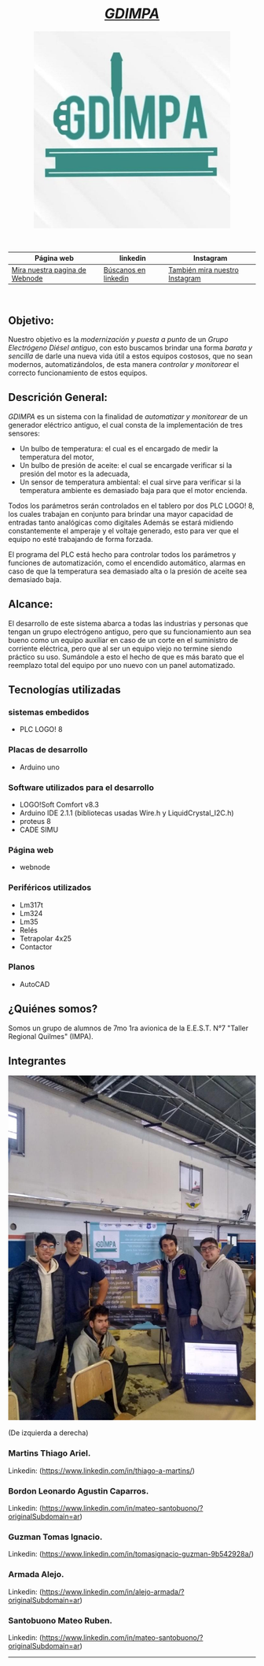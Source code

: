 <div align="center">

# [*GDIMPA*](https://smart-toolbox.vercel.app/)

<img src="Imagenes/Logo del proyecto/Logo del proyecto GDIMPA.jpg" height="400" width="400" />

&nbsp;

| Página web | linkedin | Instagram |
|------------|-------|-----------|
|[Mira nuestra pagina de Webnode](https://gdimpa-project-0.webnode.page)|[Búscanos en linkedin](https://www.linkedin.com/in/gd-impa-8b2537271/)|[También mira nuestro Instagram](https://www.instagram.com/GD.IMPA/?hl=es-la<%2Fp>)|

&nbsp;

</div>

## Objetivo:

Nuestro objetivo es la _modernización y puesta a punto_ de un _Grupo Electrógeno Diésel antiguo_, con esto buscamos brindar una forma _barata y sencilla_ de darle una nueva vida útil a estos equipos costosos, que no sean modernos, automatizándolos, de esta manera _controlar y monitorear_ el correcto funcionamiento de estos equipos.

## Descrición General:

*GDIMPA* es un sistema con la finalidad de _automatizar y monitorear_ de un generador eléctrico antiguo, el cual consta de la implementación de tres sensores:
- Un bulbo de temperatura: el cual es el encargado de medir la temperatura del motor, 
- Un bulbo de presión de aceite: el cual se encargade verificar si la presión del motor es la adecuada, 
- Un sensor de temperatura ambiental: el cual sirve para verificar si la temperatura ambiente es demasiado baja para que el motor encienda.

Todos los parámetros serán controlados en el tablero por dos PLC LOGO! 8, los cuales trabajan en conjunto para brindar una mayor capacidad de entradas tanto analógicas como digitales
Además se estará midiendo constantemente el amperaje y el voltaje generado, esto para ver que el equipo no esté trabajando de forma forzada.

El programa del PLC está hecho para controlar todos los parámetros y funciones de automatización, como el encendido automático, alarmas en caso de que la temperatura sea demasiado alta o la presión de aceite sea demasiado baja.

## Alcance:

El desarrollo de este sistema abarca a todas las industrias y personas que tengan un grupo electrógeno antiguo, pero que su funcionamiento aun sea bueno como un equipo auxiliar en caso de un corte en el suministro de corriente eléctrica, pero que al ser un equipo viejo no termine siendo práctico su uso. Sumándole a esto el hecho de que es más barato que el reemplazo total del equipo por uno nuevo con un panel automatizado.

## Tecnologías utilizadas

### sistemas embedidos

- PLC LOGO! 8

### Placas de desarrollo

- Arduino uno

### Software utilizados para el desarrollo

- LOGO!Soft Comfort v8.3
- Arduino IDE 2.1.1 (bibliotecas usadas Wire.h y LiquidCrystal_I2C.h)
- proteus 8
- CADE SIMU

### Página web

- webnode

### Periféricos utilizados

- Lm317t
- Lm324
- Lm35
- Relés
- Tetrapolar 4x25
- Contactor

### Planos

- AutoCAD

## ¿Quiénes somos?

Somos un grupo de alumnos de 7mo 1ra avionica de la E.E.S.T. N°7 "Taller Regional Quilmes" (IMPA).

## Integrantes

<div align="center">

<img src="Imagenes/Imagen de los integrantes con el banner/imagen de los integrantes de gdimpa.jpeg" alt="Imagen de integrantes del proyecto" width="600" height="700" />

</div>

(De izquierda a derecha)

### Martins Thiago Ariel. 
Linkedin: (https://www.linkedin.com/in/thiago-a-martins/)

### Bordon Leonardo Agustin Caparros.
Linkedin: (https://www.linkedin.com/in/mateo-santobuono/?originalSubdomain=ar)

### Guzman Tomas Ignacio.
Linkedin: (https://www.linkedin.com/in/tomasignacio-guzman-9b542928a/)

### Armada Alejo.
Linkedin: (https://www.linkedin.com/in/alejo-armada/?originalSubdomain=ar)

### Santobuono Mateo Ruben.
Linkedin: (https://www.linkedin.com/in/mateo-santobuono/?originalSubdomain=ar)
****
